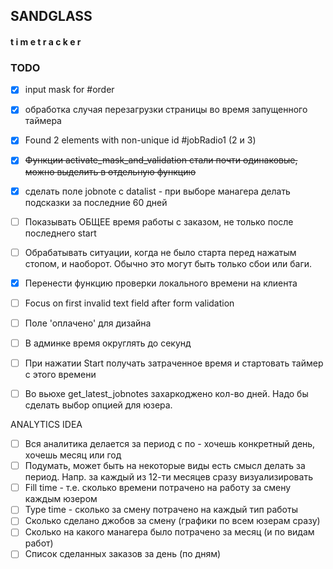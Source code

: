 ## SANDGLASS
#### t i m e t r a c k e r

### TODO

- [x] input mask for #order  
- [x] обработка случая перезагрузки страницы во время запущенного таймера  
- [x] Found 2 elements with non-unique id #jobRadio1 (2 и 3)
- [x] ~~Функции activate_mask_and_validation стали почти одинаковые, можно выделить в отдельную функцию~~
- [x] сделать поле jobnote с datalist - при выборе манагера делать подсказки за последние 60 дней
- [ ] Показывать ОБЩЕЕ время работы с заказом, не только после последнего start
- [ ] Обрабатывать ситуации, когда не было старта перед нажатым стопом, и наоборот. Обычно это могут быть только сбои или баги.
- [x] Перенести функцию проверки локального времени на клиента
- [ ] Focus on first invalid text field after form validation
- [ ] Поле 'оплачено' для дизайна 
- [ ] В админке время округлять до секунд
- [ ] При нажатии Start получать затраченное время и стартовать таймер с этого времени
- [ ] Во вьюхе get_latest_jobnotes захаркоджено кол-во дней. Надо бы сделать выбор опцией для юзера. 


ANALYTICS IDEA
- [ ] Вся аналитика делается за период с по - хочешь конкретный день, хочешь месяц или год
- [ ] Подумать, может быть на некоторые виды есть смысл делать за период. Напр. за каждый из 12-ти месяцев сразу визуализировать
- [ ] Fill time - т.е. сколько времени потрачено на работу за смену каждым юзером
- [ ] Type time - сколько за смену потрачено на каждый тип работы
- [ ] Сколько сделано джобов за смену (графики по всем юзерам сразу)
- [ ] Сколько на какого манагера было потрачено за месяц (и по видам работ)
- [ ] Список сделанных заказов за день (по дням)